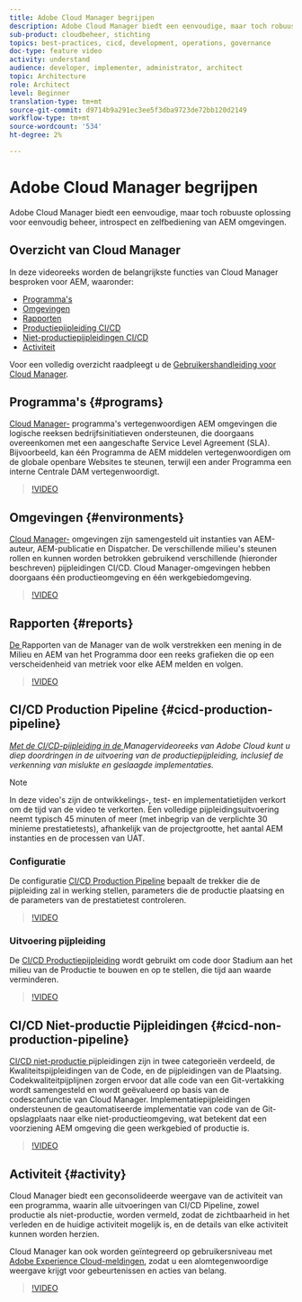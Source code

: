 ```yaml
---
title: Adobe Cloud Manager begrijpen
description: Adobe Cloud Manager biedt een eenvoudige, maar toch robuuste oplossing voor eenvoudig beheer, introspect en zelfbediening van AEM omgevingen.
sub-product: cloudbeheer, stichting
topics: best-practices, cicd, development, operations, governance
doc-type: feature video
activity: understand
audience: developer, implementer, administrator, architect
topic: Architecture
role: Architect
level: Beginner
translation-type: tm+mt
source-git-commit: d9714b9a291ec3ee5f3dba9723de72bb120d2149
workflow-type: tm+mt
source-wordcount: '534'
ht-degree: 2%

---
```



# Adobe Cloud Manager begrijpen

Adobe Cloud Manager biedt een eenvoudige, maar toch robuuste oplossing voor eenvoudig beheer, introspect en zelfbediening van AEM omgevingen.

## Overzicht van Cloud Manager

In deze videoreeks worden de belangrijkste functies van Cloud Manager besproken voor AEM, waaronder:

* [Programma&#39;s](#programs)
* [Omgevingen](#environments)
* [Rapporten](#reports)
* [Productiepijpleiding CI/CD](#cicd-production-pipeline)
* [Niet-productiepijpleidingen CI/CD](#cicd-non-production-pipeline)
* [Activiteit](#activity)

Voor een volledig overzicht raadpleegt u de [Gebruikershandleiding voor Cloud Manager](https://docs.adobe.com/content/help/en/experience-manager-cloud-manager/using/introduction-to-cloud-manager.html).

## Programma&#39;s {#programs}

[Cloud Manager-](https://docs.adobe.com/content/help/en/experience-manager-cloud-manager/using/getting-started/setting-up-program.html) programma&#39;s vertegenwoordigen AEM omgevingen die logische reeksen bedrijfsinitiatieven ondersteunen, die doorgaans overeenkomen met een aangeschafte Service Level Agreement (SLA). Bijvoorbeeld, kan één Programma de AEM middelen vertegenwoordigen om de globale openbare Websites te steunen, terwijl een ander Programma een interne Centrale DAM vertegenwoordigt.

>[!VIDEO](https://video.tv.adobe.com/v/26313/?quality=12&learn=on)

## Omgevingen {#environments}

[Cloud Manager-](https://docs.adobe.com/content/help/en/experience-manager-cloud-manager/using/how-to-use/manage-your-environment.html) omgevingen zijn samengesteld uit instanties van AEM-auteur, AEM-publicatie en Dispatcher. De verschillende milieu&#39;s steunen rollen en kunnen worden betrokken gebruikend verschillende (hieronder beschreven) pijpleidingen CI/CD. Cloud Manager-omgevingen hebben doorgaans één productieomgeving en één werkgebiedomgeving.

>[!VIDEO](https://video.tv.adobe.com/v/26318/?quality=12&learn=on)

## Rapporten {#reports}

[De ](https://docs.adobe.com/content/help/en/experience-manager-cloud-manager/using/how-to-use/monitor-your-environments.html) Rapporten van de Manager van de wolk verstrekken een mening in de Milieu en AEM van het Programma door een reeks grafieken die op een verscheidenheid van metriek voor elke AEM melden en volgen.

>[!VIDEO](https://video.tv.adobe.com/v/26315/?quality=12&learn=on)

## CI/CD Production Pipeline {#cicd-production-pipeline}

*[Met de CI/CD-pijpleiding in de ](./use-the-cicd-pipeline-in-cloud-manager-for-aem.md) Managervideoreeks van Adobe Cloud kunt u diep doordringen in de uitvoering van de productiepijpleiding, inclusief de verkenning van mislukte en geslaagde implementaties.*

>[!NOTE]
>
> In deze video&#39;s zijn de ontwikkelings-, test- en implementatietijden verkort om de tijd van de video te verkorten. Een volledige pijpleidingsuitvoering neemt typisch 45 minuten of meer (met inbegrip van de verplichte 30 minieme prestatietests), afhankelijk van de projectgrootte, het aantal AEM instanties en de processen van UAT.

### Configuratie

De configuratie [CI/CD Production Pipeline](https://docs.adobe.com/content/help/en/experience-manager-cloud-manager/using/how-to-use/configuring-pipeline.html) bepaalt de trekker die de pijpleiding zal in werking stellen, parameters die de productie plaatsing en de parameters van de prestatietest controleren.

>[!VIDEO](https://video.tv.adobe.com/v/26314/?quality=12&learn=on)

### Uitvoering pijpleiding

De [CI/CD Productiepijpleiding](https://docs.adobe.com/content/help/en/experience-manager-cloud-manager/using/how-to-use/deploying-code.html) wordt gebruikt om code door Stadium aan het milieu van de Productie te bouwen en op te stellen, die tijd aan waarde verminderen.

>[!VIDEO](https://video.tv.adobe.com/v/26317/?quality=12&learn=on)

## CI/CD Niet-productie Pijpleidingen {#cicd-non-production-pipeline}

[CI/CD niet-productie ](https://docs.adobe.com/content/help/en/experience-manager-cloud-manager/using/how-to-use/configuring-pipeline.html#non-production--code-quality-only-pipelines) pijpleidingen zijn in twee categorieën verdeeld, de Kwaliteitspijpleidingen van de Code, en de pijpleidingen van de Plaatsing. Codekwaliteitpijplijnen zorgen ervoor dat alle code van een Git-vertakking wordt samengesteld en wordt geëvalueerd op basis van de codescanfunctie van Cloud Manager. Implementatiepijpleidingen ondersteunen de geautomatiseerde implementatie van code van de Git-opslagplaats naar elke niet-productieomgeving, wat betekent dat een voorziening AEM omgeving die geen werkgebied of productie is.

>[!VIDEO](https://video.tv.adobe.com/v/26316/?quality=12&learn=on)

## Activiteit {#activity}

Cloud Manager biedt een geconsolideerde weergave van de activiteit van een programma, waarin alle uitvoeringen van CI/CD Pipeline, zowel productie als niet-productie, worden vermeld, zodat de zichtbaarheid in het verleden en de huidige activiteit mogelijk is, en de details van elke activiteit kunnen worden herzien.

Cloud Manager kan ook worden geïntegreerd op gebruikersniveau met [Adobe Experience Cloud-meldingen](https://docs.adobe.com/content/help/en/experience-manager-cloud-manager/using/how-to-use/notifications.html), zodat u een alomtegenwoordige weergave krijgt voor gebeurtenissen en acties van belang.

>[!VIDEO](https://video.tv.adobe.com/v/26319/?quality=12&learn=on)
